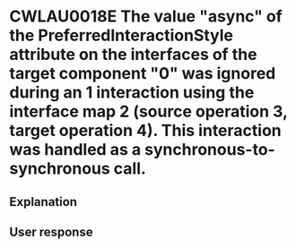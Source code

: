 # CWLAU0018E The value "async" of the PreferredInteractionStyle attribute on the interfaces of the target component "0" was ignored during an 1 interaction using the interface map 2 (source operation 3, target operation 4). This interaction was handled as a synchronous-to-synchronous call.

## Explanation

## User response